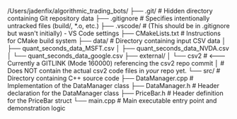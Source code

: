 /Users/jadenfix/algorithmic_trading_bots/
├── .git/                   # Hidden directory containing Git repository data
├── .gitignore              # Specifies intentionally untracked files (build/, *.o, etc.)
├── .vscode/                # (This should be in .gitignore but wasn't initially) - VS Code settings
├── CMakeLists.txt          # Instructions for CMake build system
├── data/                   # Directory containing input CSV data
│   ├── quant_seconds_data_MSFT.csv
│   ├── quant_seconds_data_NVDA.csv
│   └── quant_seconds_data_google.csv
├── external/
│   └── csv2                # <--- Currently a GITLINK (Mode 160000) referencing the csv2 repo commit
│                           #      Does NOT contain the actual csv2 code files in *your* repo yet.
└── src/                    # Directory containing C++ source code
    ├── DataManager.cpp     # Implementation of the DataManager class
    ├── DataManager.h       # Header declaration for the DataManager class
    ├── PriceBar.h          # Header definition for the PriceBar struct
    └── main.cpp            # Main executable entry point and demonstration logic
